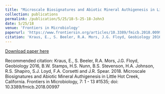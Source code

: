 ```yaml
---
title: "Microscale Biosignatures and Abiotic Mineral Authigenesis in Little Hot Creek, California"
collection: publications
permalink: /publication/5/25/18-5-25-18-John3
date: 5/25/18
venue: 'Frontiers in Microbiology'
paperurl: 'https://www.frontiersin.org/articles/10.3389/fmicb.2018.00997/full'
citation: 'Kraus, E., S. Beeler, R.A. Mors, J.G. Floyd, Geobiology 2016, B.W. Stamps, H.S. Nunn, B.S. Stevenson, H.A. Johnson, R.S. Shapiro, S.J. Loyd, F.A. Corsetti and J.R. Spear.  2018.  Microscale Biosignatures and Abiotic Mineral Authigenesis in Little Hot Creek, California.  Frontiers in Microbiology, 7: 1 - 13 #1535; doi: 10.3389/fmicb.2018.00997'
---
```


<a href='https://www.frontiersin.org/articles/10.3389/fmicb.2018.00997/full'>Download paper here</a>

Recommended citation: Kraus, E., S. Beeler, R.A. Mors, J.G. Floyd, Geobiology 2016, B.W. Stamps, H.S. Nunn, B.S. Stevenson, H.A. Johnson, R.S. Shapiro, S.J. Loyd, F.A. Corsetti and J.R. Spear.  2018.  Microscale Biosignatures and Abiotic Mineral Authigenesis in Little Hot Creek, California.  Frontiers in Microbiology, 7: 1 - 13 #1535; doi: 10.3389/fmicb.2018.00997